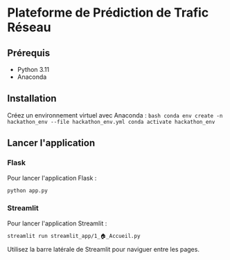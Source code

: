 # Plateforme de Prédiction de Trafic Réseau

## Prérequis

- Python 3.11
- Anaconda

## Installation

Créez un environnement virtuel avec Anaconda :
    ```bash
    conda env create -n hackathon_env --file hackathon_env.yml
    conda activate hackathon_env
    ```

## Lancer l'application

### Flask

Pour lancer l'application Flask :
```bash
python app.py
```

### Streamlit

Pour lancer l'application Streamlit :
```bash
streamlit run streamlit_app/1_🏠_Accueil.py
```

Utilisez la barre latérale de Streamlit pour naviguer entre les pages.
